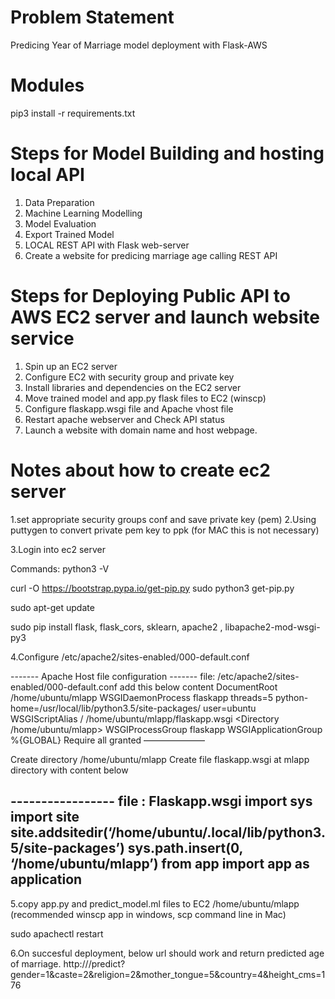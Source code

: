 # Problem Statement

Predicing Year of Marriage model deployment with Flask-AWS

# Modules

pip3 install -r requirements.txt <br>

# Steps for Model Building and  hosting local API
1. Data Preparation
2. Machine Learning Modelling
3. Model Evaluation
4. Export Trained Model
5. LOCAL REST API with Flask web-server 
6. Create a website for predicing marriage age calling REST API

# Steps for Deploying Public API to AWS EC2 server and launch website service 

1. Spin up an EC2 server
2. Configure EC2 with security group and private key
3. Install libraries and dependencies on the EC2 server
4. Move trained model and app.py flask files to EC2 (winscp)
5. Configure flaskapp.wsgi file and Apache vhost file
6. Restart apache webserver and Check API status
7. Launch a website with domain name and host webpage.

# Notes about how to create ec2 server

1.set appropriate security groups conf and save private key (pem)
2.Using puttygen to convert private pem key to ppk (for MAC this is not necessary)

3.Login into ec2 server

Commands:
python3 -V

curl -O https://bootstrap.pypa.io/get-pip.py
sudo python3 get-pip.py

sudo apt-get update

sudo pip install flask, flask_cors, sklearn, apache2 , libapache2-mod-wsgi-py3

4.Configure  /etc/apache2/sites-enabled/000-default.conf

------- Apache Host file configuration
------- file: /etc/apache2/sites-enabled/000-default.conf add this below content 
DocumentRoot /home/ubuntu/mlapp
WSGIDaemonProcess flaskapp threads=5 python-home=/usr/local/lib/python3.5/site-packages/ user=ubuntu
        WSGIScriptAlias / /home/ubuntu/mlapp/flaskapp.wsgi
<Directory /home/ubuntu/mlapp>
            WSGIProcessGroup flaskapp
            WSGIApplicationGroup %{GLOBAL}
            Require all granted
        </Directory>
———————

Create directory  /home/ubuntu/mlapp
Create file flaskapp.wsgi  at mlapp directory with content below

----------------- file : Flaskapp.wsgi
import sys
import site
site.addsitedir(‘/home/ubuntu/.local/lib/python3.5/site-packages’)
sys.path.insert(0, ‘/home/ubuntu/mlapp’)
from app import app as application
------------

5.copy app.py and predict_model.ml files to EC2  /home/ubuntu/mlapp
(recommended winscp app in windows, scp command line in Mac)

sudo apachectl restart

6.On succesful deployment, below url should work and return predicted age of marriage.
http://<your API public ip>/predict?gender=1&caste=2&religion=2&mother_tongue=5&country=4&height_cms=176

